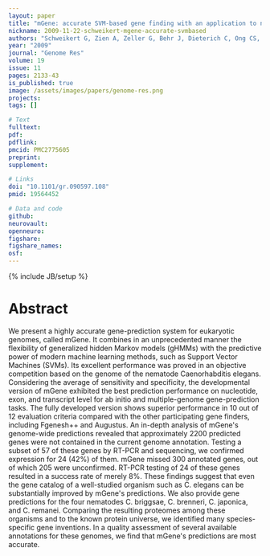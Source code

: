 ```yaml
---
layout: paper
title: "mGene: accurate SVM-based gene finding with an application to nematode genomes"
nickname: 2009-11-22-schweikert-mgene-accurate-svmbased
authors: "Schweikert G, Zien A, Zeller G, Behr J, Dieterich C, Ong CS, Philips P, De Bona F, Hartmann L, Bohlen A, Kruger N, Sonnenburg S, Ratsch G"
year: "2009"
journal: "Genome Res"
volume: 19
issue: 11
pages: 2133-43
is_published: true
image: /assets/images/papers/genome-res.png
projects:
tags: []

# Text
fulltext:
pdf:
pdflink:
pmcid: PMC2775605
preprint:
supplement:

# Links
doi: "10.1101/gr.090597.108"
pmid: 19564452

# Data and code
github:
neurovault:
openneuro:
figshare:
figshare_names:
osf:
---
```

{% include JB/setup %}

# Abstract

We present a highly accurate gene-prediction system for eukaryotic genomes, called mGene. It combines in an unprecedented manner the flexibility of generalized hidden Markov models (gHMMs) with the predictive power of modern machine learning methods, such as Support Vector Machines (SVMs). Its excellent performance was proved in an objective competition based on the genome of the nematode Caenorhabditis elegans. Considering the average of sensitivity and specificity, the developmental version of mGene exhibited the best prediction performance on nucleotide, exon, and transcript level for ab initio and multiple-genome gene-prediction tasks. The fully developed version shows superior performance in 10 out of 12 evaluation criteria compared with the other participating gene finders, including Fgenesh++ and Augustus. An in-depth analysis of mGene's genome-wide predictions revealed that approximately 2200 predicted genes were not contained in the current genome annotation. Testing a subset of 57 of these genes by RT-PCR and sequencing, we confirmed expression for 24 (42%) of them. mGene missed 300 annotated genes, out of which 205 were unconfirmed. RT-PCR testing of 24 of these genes resulted in a success rate of merely 8%. These findings suggest that even the gene catalog of a well-studied organism such as C. elegans can be substantially improved by mGene's predictions. We also provide gene predictions for the four nematodes C. briggsae, C. brenneri, C. japonica, and C. remanei. Comparing the resulting proteomes among these organisms and to the known protein universe, we identified many species-specific gene inventions. In a quality assessment of several available annotations for these genomes, we find that mGene's predictions are most accurate.
